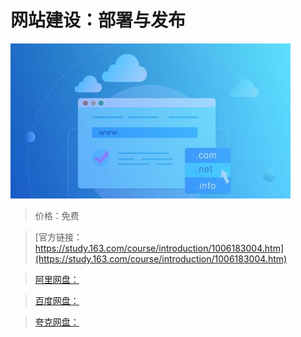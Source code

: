 # 网站建设：部署与发布

![img](../../../assets/study163/free/ca2014a7-df7d-443c-9a90-3eaf4c11f48e.jpg)

> 价格：免费

> [官方链接：https://study.163.com/course/introduction/1006183004.htm](https://study.163.com/course/introduction/1006183004.htm)

> [阿里网盘：]()

> [百度网盘：]()

> [夸克网盘：]()
